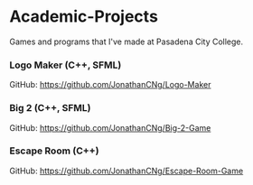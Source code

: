 # Academic-Projects

Games and programs that I've made at Pasadena City College.

### Logo Maker (C++, SFML)

GitHub: https://github.com/JonathanCNg/Logo-Maker

### Big 2 (C++, SFML)

GitHub: https://github.com/JonathanCNg/Big-2-Game

### Escape Room (C++)

GitHub: https://github.com/JonathanCNg/Escape-Room-Game
